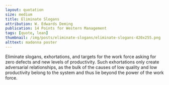 ```yaml
---
layout: quotation
size: medium
title: Eliminate Slogans
attribution: W. Edwards Deming
publication: 14 Points for Western Management
tags: [quote, lean]
thumbnail: /img/posts/eliminate-slogans/eliminate-slogans-420x255.png
alttext: madonna poster
---
```


Eliminate slogans, exhortations, and targets for the work force
asking for zero defects and new levels of productivity.
Such exhortations only create adversarial relationships, as the bulk
of the causes of low quality and low productivity belong to the
system and thus lie beyond the power of the work force.
